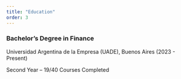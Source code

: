 ```yaml
---
title: "Education"
order: 3
---
```


### Bachelor’s Degree in Finance
Universidad Argentina de la Empresa (UADE), Buenos Aires (2023 - Present)

Second Year – 19/40 Courses Completed
